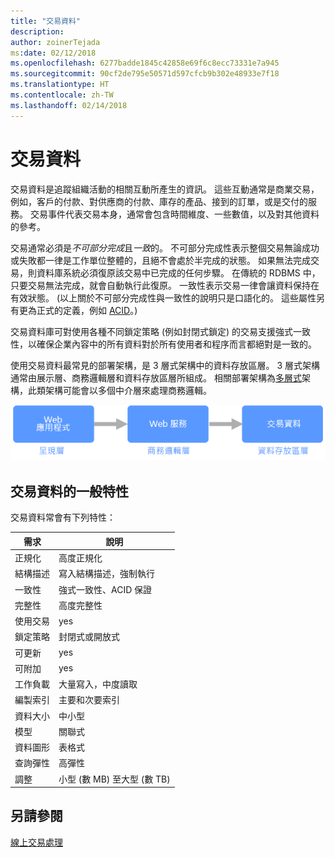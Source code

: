 ```yaml
---
title: "交易資料"
description: 
author: zoinerTejada
ms:date: 02/12/2018
ms.openlocfilehash: 6277badde1845c42858e69f6c8ecc73331e7a945
ms.sourcegitcommit: 90cf2de795e50571d597cfcb9b302e48933e7f18
ms.translationtype: HT
ms.contentlocale: zh-TW
ms.lasthandoff: 02/14/2018
---
```

# <a name="transactional-data"></a>交易資料

交易資料是追蹤組織活動的相關互動所產生的資訊。 這些互動通常是商業交易，例如，客戶的付款、對供應商的付款、庫存的產品、接到的訂單，或是交付的服務。 交易事件代表交易本身，通常會包含時間維度、一些數值，以及對其他資料的參考。 

交易通常必須是*不可部分完成*且*一致*的。 不可部分完成性表示整個交易無論成功或失敗都一律是工作單位整體的，且絕不會處於半完成的狀態。 如果無法完成交易，則資料庫系統必須復原該交易中已完成的任何步驟。 在傳統的 RDBMS 中，只要交易無法完成，就會自動執行此復原。 一致性表示交易一律會讓資料保持在有效狀態。 (以上關於不可部分完成性與一致性的說明只是口語化的。 這些屬性另有更為正式的定義，例如 [ACID](https://en.wikipedia.org/wiki/ACID)。)

交易資料庫可對使用各種不同鎖定策略 (例如封閉式鎖定) 的交易支援強式一致性，以確保企業內容中的所有資料對於所有使用者和程序而言都絕對是一致的。 

使用交易資料最常見的部署架構，是 3 層式架構中的資料存放區層。 3 層式架構通常由展示層、商務邏輯層和資料存放區層所組成。 相關部署架構為[多層式](/azure/architecture/guide/architecture-styles/n-tier)架構，此類架構可能會以多個中介層來處理商務邏輯。

![3 層式應用程式的範例](./images/three-tier-application.png)

## <a name="typical-traits-of-transactional-data"></a>交易資料的一般特性

交易資料常會有下列特性：

| 需求 | 說明 |
| --- | --- |
| 正規化 | 高度正規化 |
| 結構描述 | 寫入結構描述，強制執行|
| 一致性 | 強式一致性、ACID 保證 |
| 完整性 | 高度完整性 |
| 使用交易 | yes |
| 鎖定策略 | 封閉式或開放式|
| 可更新 | yes |
| 可附加 | yes |
| 工作負載 | 大量寫入，中度讀取 |
| 編製索引 | 主要和次要索引 |
| 資料大小 | 中小型 |
| 模型 | 關聯式 |
| 資料圖形 | 表格式 |
| 查詢彈性 | 高彈性 |
| 調整 | 小型 (數 MB) 至大型 (數 TB) | 

## <a name="see-also"></a>另請參閱

[線上交易處理](../scenarios/online-transaction-processing.md)